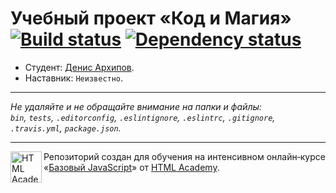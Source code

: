 # Учебный проект «Код и Магия» [![Build status][travis-image]][travis-url] [![Dependency status][dependency-image]][dependency-url]

* Студент: [Денис Архипов](https://up.htmlacademy.ru/javascript/8/user/293495).
* Наставник: `Неизвестно`.

---

_Не удаляйте и не обращайте внимание на папки и файлы:_<br>
_`bin`, `tests`, `.editorconfig`, `.eslintignore`, `.eslintrc`, `.gitignore`, `.travis.yml`, `package.json`._

---

<a href="https://htmlacademy.ru/intensive/javascript"><img align="left" width="50" height="50" title="HTML Academy" src="https://up.htmlacademy.ru/static/img/intensive/javascript/logo-for-github.svg"></a>

Репозиторий создан для обучения на интенсивном онлайн‑курсе «[Базовый JavaScript](https://htmlacademy.ru/intensive/javascript)» от [HTML Academy](https://htmlacademy.ru).

[travis-image]: https://travis-ci.org/htmlacademy-javascript/293495-code-and-magick.svg?branch=master
[travis-url]: https://travis-ci.org/htmlacademy-javascript/293495-code-and-magick
[dependency-image]: https://david-dm.org/htmlacademy-javascript/293495-code-and-magick.svg?style=flat-square
[dependency-url]: https://david-dm.org/htmlacademy-javascript/293495-code-and-magick
